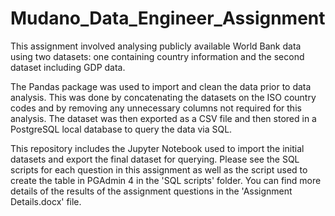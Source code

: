# Mudano_Data_Engineer_Assignment

This assignment involved analysing publicly available World Bank data using two datasets: one containing country information and the second dataset including GDP data.

The Pandas package was used to import and clean the data prior to data analysis. This was done by concatenating the datasets on the ISO country codes and by removing any unnecessary columns not required for this analysis. The dataset was then exported as a CSV file and then stored in a PostgreSQL local database to query the data via SQL.

This repository includes the Jupyter Notebook used to import the initial datasets and export the final dataset for querying. Please see the SQL scripts for each question in this assignment as well as the script used to create the table in PGAdmin 4 in the 'SQL scripts' folder. You can find more details of the results of the assignment questions in the 'Assignment Details.docx' file.
